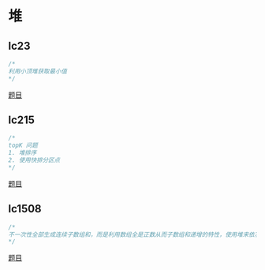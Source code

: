 # 堆

## lc23

```cpp
/*
利用小顶堆获取最小值
*/
```

[题目](https://leetcode.com/problems/merge-k-sorted-lists)

## lc215

```cpp
/*
topK 问题
1. 堆排序
2. 使用快排分区点
*/
```

[题目](https://leetcode.com/problems/kth-largest-element-in-an-array/description/)

## lc1508

```cpp
/*
不一次性全部生成连续子数组和，而是利用数组全是正数从而子数组和递增的特性，使用堆来依次生成子数组
*/
```

[题目](https://leetcode.com/problems/range-sum-of-sorted-subarray-sums/description/)
